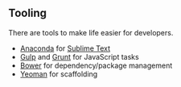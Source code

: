 ##  Tooling

There are tools to make life easier for developers.

* [Anaconda](http://damnwidget.github.io/anaconda/) for [Sublime Text](http://www.sublimetext.com/)
* [Gulp](http://gulpjs.com/) and [Grunt](http://gruntjs.com/) for JavaScript tasks
* [Bower](http://bower.io/) for dependency/package management
* [Yeoman](http://yeoman.io/) for scaffolding
